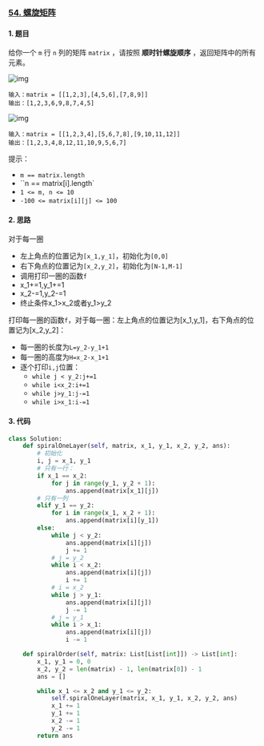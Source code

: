### [54. 螺旋矩阵](https://leetcode-cn.com/problems/spiral-matrix/)

#### 1. 题目

给你一个 `m` 行 `n` 列的矩阵 `matrix` ，请按照 **顺时针螺旋顺序** ，返回矩阵中的所有元素。

 ![img](https://assets.leetcode.com/uploads/2020/11/13/spiral1.jpg)

```
输入：matrix = [[1,2,3],[4,5,6],[7,8,9]]
输出：[1,2,3,6,9,8,7,4,5]
```

![img](https://assets.leetcode.com/uploads/2020/11/13/spiral.jpg)

```
输入：matrix = [[1,2,3,4],[5,6,7,8],[9,10,11,12]]
输出：[1,2,3,4,8,12,11,10,9,5,6,7]
```

提示：

- `m == matrix.length`
- ``n == matrix[i].length`
-  `1 <= m, n <= 10`
-  `-100 <= matrix[i][j] <= 100`

#### 2. 思路

对于每一圈

- 左上角点的位置记为`[x_1,y_1]`，初始化为`[0,0]`
- 右下角点的位置记为`[x_2,y_2]`，初始化为`[N-1,M-1]`
- 调用打印一圈的函数`f`
- x_1+=1,y_1+=1
- x_2-=1,y_2-=1
- 终止条件x_1>x_2或者y_1>y_2



打印每一圈的函数`f`，对于每一圈：左上角点的位置记为[x_1,y_1]，右下角点的位置记为[x_2,y_2]：

- 每一圈的长度为`L=y_2-y_1+1`
- 每一圈的高度为`H=x_2-x_1+1`
- 逐个打印`i,j`位置：
  - `while j < y_2:j+=1`
  - `while i<x_2:i+=1`
  - `while j>y_1:j-=1`
  - `while i>x_1:i-=1`



#### 3. 代码

```python
class Solution:
    def spiralOneLayer(self, matrix, x_1, y_1, x_2, y_2, ans):
        # 初始化
        i, j = x_1, y_1
        # 只有一行：
        if x_1 == x_2:
            for j in range(y_1, y_2 + 1):
                ans.append(matrix[x_1][j])
        # 只有一列
        elif y_1 == y_2:
            for i in range(x_1, x_2 + 1):
                ans.append(matrix[i][y_1])
        else:
            while j < y_2:
                ans.append(matrix[i][j])
                j += 1
            # j = y_2
            while i < x_2:
                ans.append(matrix[i][j])
                i += 1
            # i = x_2
            while j > y_1:
                ans.append(matrix[i][j])
                j -= 1
            # j = y_1
            while i > x_1:
                ans.append(matrix[i][j])
                i -= 1

    def spiralOrder(self, matrix: List[List[int]]) -> List[int]:
        x_1, y_1 = 0, 0
        x_2, y_2 = len(matrix) - 1, len(matrix[0]) - 1
        ans = []

        while x_1 <= x_2 and y_1 <= y_2:
            self.spiralOneLayer(matrix, x_1, y_1, x_2, y_2, ans)
            x_1 += 1
            y_1 += 1
            x_2 -= 1
            y_2 -= 1
        return ans
```

